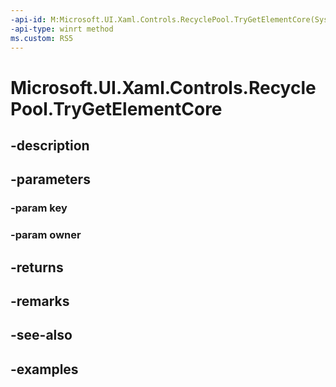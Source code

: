 ```yaml
---
-api-id: M:Microsoft.UI.Xaml.Controls.RecyclePool.TryGetElementCore(System.String,Windows.UI.Xaml.UIElement)
-api-type: winrt method
ms.custom: RS5
---
```


<!-- Method syntax.
virtual protected UIElement RecyclePool.TryGetElementCore(String key, UIElement owner)
-->

# Microsoft.UI.Xaml.Controls.RecyclePool.TryGetElementCore

## -description

## -parameters
### -param key

### -param owner

## -returns

## -remarks

## -see-also

## -examples

